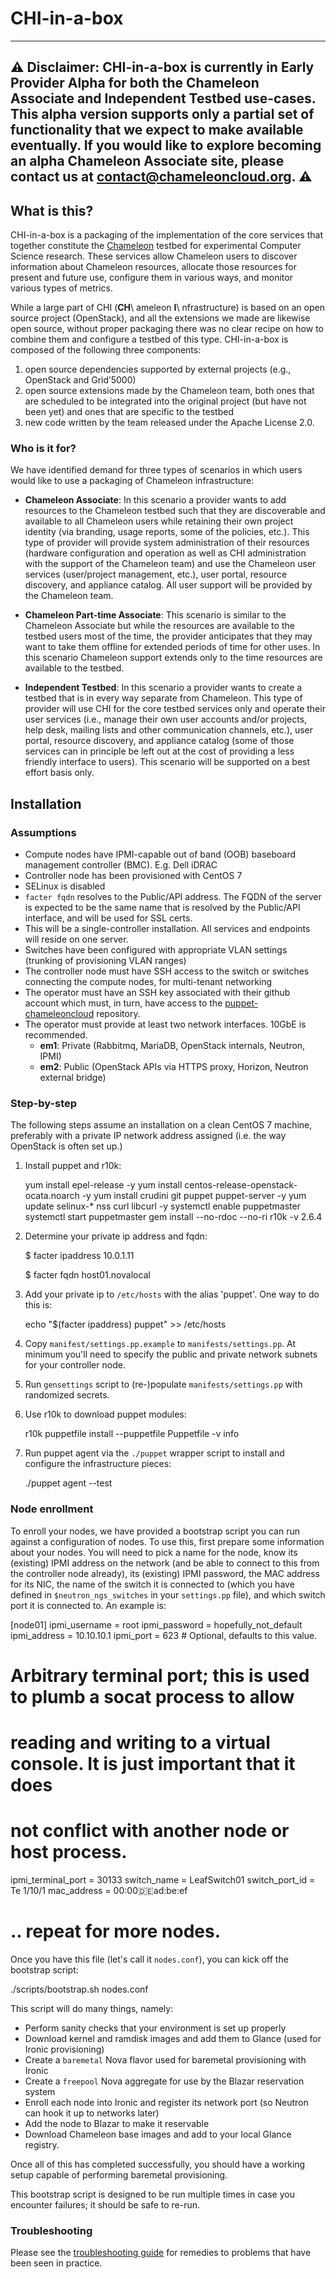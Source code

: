 # CHI-in-a-box

---
:warning: **Disclaimer**: CHI-in-a-box is currently in **Early Provider Alpha** for both the **Chameleon Associate** and **Independent Testbed** use-cases. This alpha version supports only a partial set of functionality that we expect to make available eventually. If you would like to explore becoming an alpha Chameleon Associate site, please contact us at contact@chameleoncloud.org. :warning:
---

## What is this?

CHI-in-a-box is a packaging of the implementation of the core services that together constitute the [Chameleon](https://www.chameleoncloud.org/) testbed for experimental Computer Science research. These services allow Chameleon users to discover information about Chameleon resources, allocate those resources for present and future use, configure them in various ways, and monitor various types of metrics.

While a large part of CHI (**CH**\ ameleon **I**\ nfrastructure) is based on an open source project (OpenStack), and all the extensions we made are likewise open source, without proper packaging there was no clear recipe on how to combine them and configure a testbed of this type. CHI-in-a-box is composed of the following three components:

  1. open source dependencies supported by external projects (e.g., OpenStack and Grid’5000)
  2. open source extensions made by the Chameleon team, both ones that are scheduled to be integrated into the original project (but have not been yet) and ones that are specific to the testbed
  3. new code written by the team released under the Apache License 2.0.

### Who is it for?

We have identified demand for three types of scenarios in which users would like to use a packaging of Chameleon infrastructure:

  - **Chameleon Associate**: In this scenario a provider wants to add resources to the Chameleon testbed such that they are discoverable and available to all Chameleon users while retaining their own project identity (via branding, usage reports, some of the policies, etc.). This type of provider will provide system administration of their resources (hardware configuration and operation as well as CHI administration with the support of the Chameleon team) and use the Chameleon user services (user/project management, etc.), user portal, resource discovery, and appliance catalog. All user support will be provided by the Chameleon team.

  - **Chameleon Part-time Associate**: This scenario is similar to the Chameleon Associate but while the resources are available to the testbed users most of the time, the provider anticipates that they may want to take them offline for extended periods of time for other uses. In this scenario Chameleon support extends only to the time resources are available to the testbed.

  - **Independent Testbed**: In this scenario a provider wants to create a testbed that is in every way separate from Chameleon. This type of provider will use CHI for the core testbed services only and operate their user services (i.e., manage their own user accounts and/or projects, help desk, mailing lists and other communication channels, etc.), user portal, resource discovery, and appliance catalog (some of those services can in principle be left out at the cost of providing a less friendly interface to users). This scenario will be supported on a best effort basis only.

## Installation

### Assumptions

  - Compute nodes have IPMI-capable out of band (OOB) baseboard management controller (BMC). E.g. Dell iDRAC
  - Controller node has been provisioned with CentOS 7
  - SELinux is disabled
  - `facter fqdn` resolves to the Public/API address. The FQDN of the server is expected to be the same name that is resolved by the Public/API interface, and will be used for SSL certs.
  - This will be a single-controller installation. All services and endpoints will reside on one server.
  - Switches have been configured with appropriate VLAN settings (trunking of provisioning VLAN ranges)
  - The controller node must have SSH access to the switch or switches connecting the compute nodes, for multi-tenant networking
  - The operator must have an SSH key associated with their github account which must, in turn, have access to the [puppet-chameleoncloud](https://github.com/ChameleonCloud/puppet-chameleoncloud) repository.
  - The operator must provide at least two network interfaces. 10GbE is recommended.
    - **em1**: Private (Rabbitmq, MariaDB, OpenStack internals, Neutron, IPMI)
    - **em2**: Public (OpenStack APIs via HTTPS proxy, Horizon, Neutron external bridge)

### Step-by-step

The following steps assume an installation on a clean CentOS 7 machine, preferably with a private IP network address assigned (i.e. the way OpenStack is often set up.)

1. Install puppet and r10k:

    yum install epel-release -y
    yum install centos-release-openstack-ocata.noarch -y
    yum install crudini git puppet puppet-server -y
    yum update selinux-* nss curl libcurl -y
    systemctl enable puppetmaster
    systemctl start puppetmaster
    gem install --no-rdoc --no-ri r10k -v 2.6.4

2. Determine your private ip address and fqdn:

    $ facter ipaddress
    10.0.1.11

    $ facter fqdn
    host01.novalocal

3. Add your private ip to `/etc/hosts` with the alias 'puppet'. One way to do this is:

    echo "$(facter ipaddress) puppet" >> /etc/hosts

4. Copy `manifest/settings.pp.example` to `manifests/settings.pp`. At minimum you'll need to specify the public and private network subnets for your controller node.

5. Run `gensettings` script to (re-)populate `manifests/settings.pp` with randomized secrets.

6. Use r10k to download puppet modules:

    r10k puppetfile install --puppetfile Puppetfile -v info

7. Run puppet agent via the `./puppet` wrapper script to install and configure the infrastructure pieces:

    ./puppet agent --test

### Node enrollment

To enroll your nodes, we have provided a bootstrap script you can run against a configuration of nodes. To use this, first prepare some information about your nodes. You will need to pick a name for the node, know its (existing) IPMI address on the network (and be able to connect to this from the controller node already), its (existing) IPMI password, the MAC address for its NIC, the name of the switch it is connected to (which you have defined in `$neutron_ngs_switches` in your `settings.pp` file), and which switch port it is connected to. An example is:

  [node01]
  ipmi_username = root
  ipmi_password = hopefully_not_default
  ipmi_address = 10.10.10.1
  ipmi_port = 623 # Optional, defaults to this value.
  # Arbitrary terminal port; this is used to plumb a socat process to allow
  # reading and writing to a virtual console. It is just important that it does
  # not conflict with another node or host process.
  ipmi_terminal_port = 30133
  switch_name = LeafSwitch01
  switch_port_id = Te 1/10/1
  mac_address = 00:00:de:ad:be:ef

  # .. repeat for more nodes.

Once you have this file (let's call it `nodes.conf`), you can kick off the bootstrap script:

  ./scripts/bootstrap.sh nodes.conf

This script will do many things, namely:

  * Perform sanity checks that your environment is set up properly
  * Download kernel and ramdisk images and add them to Glance (used for Ironic provisioning)
  * Create a `baremetal` Nova flavor used for baremetal provisioning with Ironic
  * Create a `freepool` Nova aggregate for use by the Blazar reservation system
  * Enroll each node into Ironic and register its network port (so Neutron can hook it up to networks later)
  * Add the node to Blazar to make it reservable
  * Download Chameleon base images and add to your local Glance registry.

Once all of this has completed successfully, you should have a working setup capable of performing baremetal provisioning.

This bootstrap script is designed to be run multiple times in case you encounter failures; it should be safe to re-run.

### Troubleshooting

Please see the [troubleshooting guide](./TROUBLESHOOTING.md) for remedies to problems that have been seen in practice.
